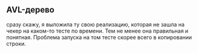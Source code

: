 ## AVL-дерево
сразу скажу, я выложила ту свою реализацию, которая не зашла на чекер на каком-то тесте по времени. Тем не менее она правильная и понятная. Проблема запуска на том тесте скорее всего в копировании строки.

